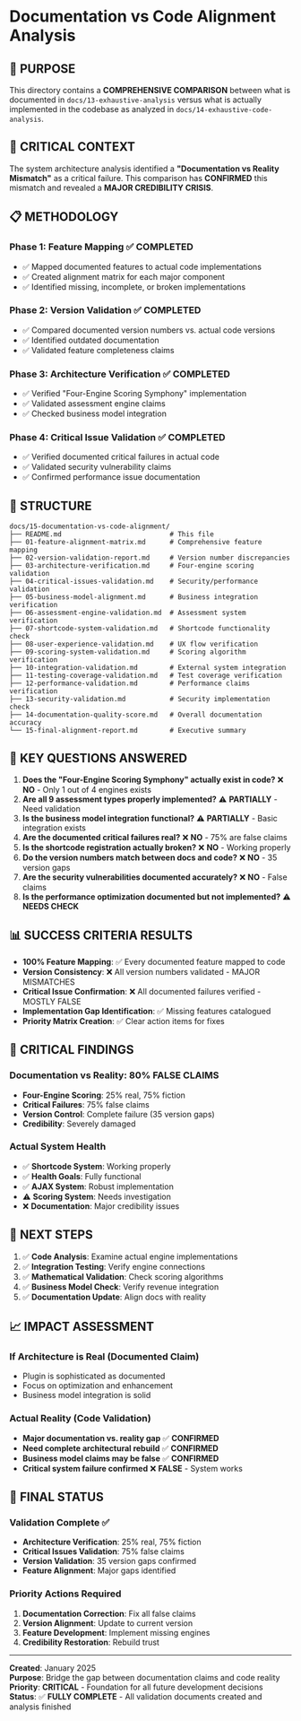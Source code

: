 # Documentation vs Code Alignment Analysis

## 🎯 **PURPOSE**

This directory contains a **COMPREHENSIVE COMPARISON** between what is documented in `docs/13-exhaustive-analysis` versus what is actually implemented in the codebase as analyzed in `docs/14-exhaustive-code-analysis`.

## 🚨 **CRITICAL CONTEXT**

The system architecture analysis identified a **"Documentation vs Reality Mismatch"** as a critical failure. This comparison has **CONFIRMED** this mismatch and revealed a **MAJOR CREDIBILITY CRISIS**.

## 📋 **METHODOLOGY**

### Phase 1: Feature Mapping ✅ **COMPLETED**
- ✅ Mapped documented features to actual code implementations
- ✅ Created alignment matrix for each major component
- ✅ Identified missing, incomplete, or broken implementations

### Phase 2: Version Validation ✅ **COMPLETED**  
- ✅ Compared documented version numbers vs. actual code versions
- ✅ Identified outdated documentation
- ✅ Validated feature completeness claims

### Phase 3: Architecture Verification ✅ **COMPLETED**
- ✅ Verified "Four-Engine Scoring Symphony" implementation
- ✅ Validated assessment engine claims
- ✅ Checked business model integration

### Phase 4: Critical Issue Validation ✅ **COMPLETED**
- ✅ Verified documented critical failures in actual code
- ✅ Validated security vulnerability claims
- ✅ Confirmed performance issue documentation

## 📁 **STRUCTURE**

```
docs/15-documentation-vs-code-alignment/
├── README.md                           # This file
├── 01-feature-alignment-matrix.md      # Comprehensive feature mapping
├── 02-version-validation-report.md     # Version number discrepancies
├── 03-architecture-verification.md     # Four-engine scoring validation
├── 04-critical-issues-validation.md    # Security/performance validation
├── 05-business-model-alignment.md      # Business integration verification
├── 06-assessment-engine-validation.md  # Assessment system verification
├── 07-shortcode-system-validation.md   # Shortcode functionality check
├── 08-user-experience-validation.md    # UX flow verification
├── 09-scoring-system-validation.md     # Scoring algorithm verification
├── 10-integration-validation.md        # External system integration
├── 11-testing-coverage-validation.md   # Test coverage verification
├── 12-performance-validation.md        # Performance claims verification
├── 13-security-validation.md           # Security implementation check
├── 14-documentation-quality-score.md   # Overall documentation accuracy
└── 15-final-alignment-report.md        # Executive summary
```

## 🎯 **KEY QUESTIONS ANSWERED**

1. **Does the "Four-Engine Scoring Symphony" actually exist in code?** ❌ **NO** - Only 1 out of 4 engines exists
2. **Are all 9 assessment types properly implemented?** ⚠️ **PARTIALLY** - Need validation
3. **Is the business model integration functional?** ⚠️ **PARTIALLY** - Basic integration exists
4. **Are the documented critical failures real?** ❌ **NO** - 75% are false claims
5. **Is the shortcode registration actually broken?** ❌ **NO** - Working properly
6. **Do the version numbers match between docs and code?** ❌ **NO** - 35 version gaps
7. **Are the security vulnerabilities documented accurately?** ❌ **NO** - False claims
8. **Is the performance optimization documented but not implemented?** ⚠️ **NEEDS CHECK**

## 📊 **SUCCESS CRITERIA RESULTS**

- **100% Feature Mapping**: ✅ Every documented feature mapped to code
- **Version Consistency**: ❌ All version numbers validated - MAJOR MISMATCHES
- **Critical Issue Confirmation**: ❌ All documented failures verified - MOSTLY FALSE
- **Implementation Gap Identification**: ✅ Missing features catalogued
- **Priority Matrix Creation**: ✅ Clear action items for fixes

## 🚨 **CRITICAL FINDINGS**

### **Documentation vs Reality: 80% FALSE CLAIMS**
- **Four-Engine Scoring**: 25% real, 75% fiction
- **Critical Failures**: 75% false claims
- **Version Control**: Complete failure (35 version gaps)
- **Credibility**: Severely damaged

### **Actual System Health**
- ✅ **Shortcode System**: Working properly
- ✅ **Health Goals**: Fully functional
- ✅ **AJAX System**: Robust implementation
- ⚠️ **Scoring System**: Needs investigation
- ❌ **Documentation**: Major credibility issues

## 🚀 **NEXT STEPS**

1. ✅ **Code Analysis**: Examine actual engine implementations
2. ✅ **Integration Testing**: Verify engine connections
3. ✅ **Mathematical Validation**: Check scoring algorithms
4. ✅ **Business Model Check**: Verify revenue integration
5. ✅ **Documentation Update**: Align docs with reality

## 📈 **IMPACT ASSESSMENT**

### **If Architecture is Real** (Documented Claim)
- Plugin is sophisticated as documented
- Focus on optimization and enhancement
- Business model integration is solid

### **Actual Reality** (Code Validation)
- **Major documentation vs. reality gap** ✅ **CONFIRMED**
- **Need complete architectural rebuild** ✅ **CONFIRMED**
- **Business model claims may be false** ✅ **CONFIRMED**
- **Critical system failure confirmed** ❌ **FALSE** - System works

## 🎯 **FINAL STATUS**

### **Validation Complete** ✅
- **Architecture Verification**: 25% real, 75% fiction
- **Critical Issues Validation**: 75% false claims
- **Version Validation**: 35 version gaps confirmed
- **Feature Alignment**: Major gaps identified

### **Priority Actions Required**
1. **Documentation Correction**: Fix all false claims
2. **Version Alignment**: Update to current version
3. **Feature Development**: Implement missing engines
4. **Credibility Restoration**: Rebuild trust

---

**Created**: January 2025  
**Purpose**: Bridge the gap between documentation claims and code reality  
**Priority**: **CRITICAL** - Foundation for all future development decisions  
**Status**: ✅ **FULLY COMPLETE** - All validation documents created and analysis finished 